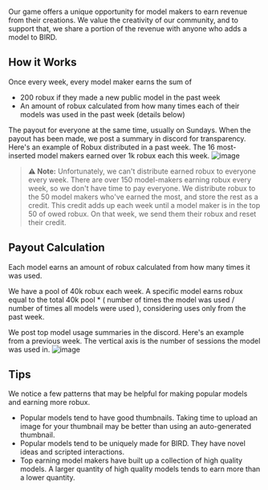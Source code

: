Our game offers a unique opportunity for model makers to earn revenue from their creations. We value the creativity of our community, and to support that, we share a portion of the revenue with anyone who adds a model to BIRD.

## How it Works

Once every week, every model maker earns the sum of
- 200 robux if they made a new public model in the past week
- An amount of robux calculated from how many times each of their models was used in the past week (details below)

The payout for everyone at the same time, usually on Sundays. When the payout has been made, we post a summary in discord for transparency. Here's an example of Robux distributed in a past week. The 16 most-inserted model makers earned over 1k robux each this week.
![image](https://github.com/user-attachments/assets/f36490e2-a783-4294-b3b8-38c131565776)

> **⚠️ Note:** Unfortunately, we can't distribute earned robux to everyone every week.
> There are over 150 model-makers earning robux every week, so we don't have time to pay everyone.
> We distribute robux to the 50 model makers who've earned the most, and store the rest as a credit.
> This credit adds up each week until a model maker is in the top 50 of owed robux. On that week, we send them their robux and reset their credit.

## Payout Calculation

Each model earns an amount of robux calculated from how many times it was used.

We have a pool of 40k robux each week. A specific model earns robux equal to the total 40k pool * ( number of times the model was used / number of times all models were used ), considering uses only from the past week.

We post top model usage summaries in the discord. Here's an example from a previous week. The vertical axis is the number of sessions the model was used in.
![image](https://github.com/user-attachments/assets/340e9c46-f908-4bef-b609-db222ad96201)

## Tips

We notice a few patterns that may be helpful for making popular models and earning more robux.
- Popular models tend to have good thumbnails. Taking time to upload an image for your thumbnail may be better than using an auto-generated thumbnail.
- Popular models tend to be uniquely made for BIRD. They have novel ideas and scripted interactions.
- Top earning model makers have built up a collection of high quality models. A larger quantity of high quality models tends to earn more than a lower quantity.
